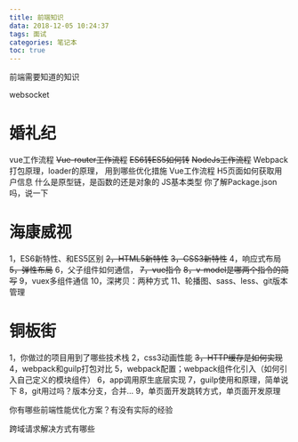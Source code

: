 ```yaml
---
title: 前端知识
data: 2018-12-05 10:24:37
tags: 面试 
categories: 笔记本
toc: true
---
```


前端需要知道的知识

<!-- more -->

websocket



# 婚礼纪

vue工作流程
~~Vue-router工作流程~~
~~ES6转ES5如何转~~
~~NodeJs工作流程~~
Webpack打包原理，loader的原理，
用到哪些优化措施
Vue工作流程
H5页面如何获取用户信息
什么是原型链，是函数的还是对象的
JS基本类型
你了解Package.json吗，说一下

# 海康威视

1，ES6新特性、和ES5区别
~~2，HTML5新特性~~
~~3，CSS3新特性~~
4，响应式布局
~~5，弹性布局~~
6，父子组件如何通信，
~~7，vue指令~~
~~8，v-model是哪两个指令的简写~~
9，vuex多组件通信
10，深拷贝：两种方式
11、轮播图、sass、less、git版本管理

# 铜板街

1，你做过的项目用到了哪些技术栈
2，css3动画性能
~~3，HTTP缓存是如何实现~~
4，webpack和guilp打包对比
5，webpack配置；webpack组件化引入（如何引入自己定义的模块组件）
6，app调用原生底层实现
7，guilp使用和原理，简单说下
8，git用过吗？版本分支，合并...
9，单页面开发跳转方式，单页面开发原理

你有哪些前端性能优化方案？有没有实际的经验

跨域请求解决方式有哪些



